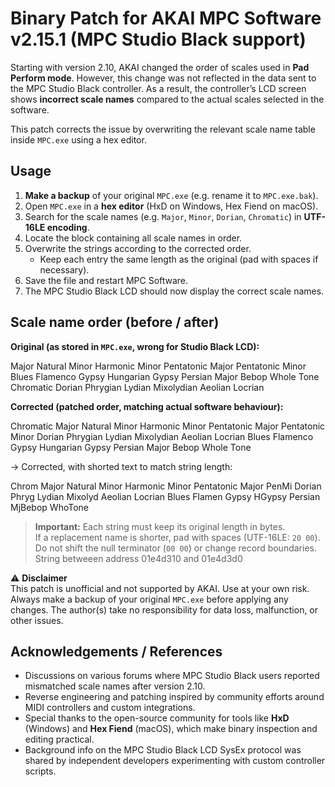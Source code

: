 # Binary Patch for AKAI MPC Software v2.15.1 (MPC Studio Black support)

Starting with version 2.10, AKAI changed the order of scales used in **Pad Perform mode**. However, this change was not reflected in the data sent to the MPC Studio Black controller. As a result, the controller’s LCD screen shows **incorrect scale names** compared to the actual scales selected in the software.

This patch corrects the issue by overwriting the relevant scale name table inside `MPC.exe` using a hex editor.

## Usage
1. **Make a backup** of your original `MPC.exe` (e.g. rename it to `MPC.exe.bak`).
2. Open `MPC.exe` in a **hex editor** (HxD on Windows, Hex Fiend on macOS).
3. Search for the scale names (e.g. `Major`, `Minor`, `Dorian`, `Chromatic`) in **UTF-16LE encoding**.
4. Locate the block containing all scale names in order.
5. Overwrite the strings according to the corrected order.
   - Keep each entry the same length as the original (pad with spaces if necessary).
6. Save the file and restart MPC Software.
7. The MPC Studio Black LCD should now display the correct scale names.

## Scale name order (before / after)
**Original (as stored in `MPC.exe`, wrong for Studio Black LCD):**

Major
Natural Minor
Harmonic Minor
Pentatonic Major
Pentatonic Minor
Blues
Flamenco
Gypsy
Hungarian Gypsy
Persian
Major Bebop
Whole Tone
Chromatic
Dorian
Phrygian
Lydian
Mixolydian
Aeolian
Locrian

**Corrected (patched order, matching actual software behaviour):**

Chromatic
Major
Natural Minor
Harmonic Minor
Pentatonic Major
Pentatonic Minor
Dorian
Phrygian
Lydian
Mixolydian
Aeolian
Locrian
Blues
Flamenco
Gypsy
Hungarian Gypsy
Persian
Major Bebop
Whole Tone

-> Corrected, with shorted text to match string length:

Chrom
Major
Natural Minor
Harmonic Minor
Pentatonic Major
PenMi
Dorian
Phryg
Lydian
Mixolyd
Aeolian
Locrian
Blues
Flamen
Gypsy
HGypsy
Persian
MjBebop
WhoTone

> **Important:** Each string must keep its original length in bytes.  
> If a replacement name is shorter, pad with spaces (UTF-16LE: `20 00`).  
> Do not shift the null terminator (`00 00`) or change record boundaries.
> String betweeen address 01e4d310 and 01e4d3d0

⚠️ **Disclaimer**  
This patch is unofficial and not supported by AKAI. Use at your own risk. Always make a backup of your original `MPC.exe` before applying any changes. The author(s) take no responsibility for data loss, malfunction, or other issues.

## Acknowledgements / References
- Discussions on various forums where MPC Studio Black users reported mismatched scale names after version 2.10.  
- Reverse engineering and patching inspired by community efforts around MIDI controllers and custom integrations.  
- Special thanks to the open-source community for tools like **HxD** (Windows) and **Hex Fiend** (macOS), which make binary inspection and editing practical.  
- Background info on the MPC Studio Black LCD SysEx protocol was shared by independent developers experimenting with custom controller scripts.
